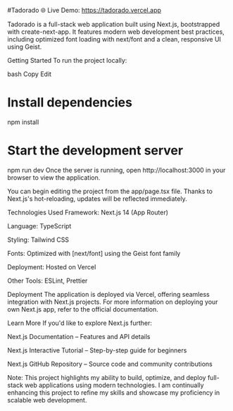 #Tadorado
🌐 Live Demo: https://tadorado.vercel.app

Tadorado is a full-stack web application built using Next.js, bootstrapped with create-next-app. It features modern web development best practices, including optimized font loading with next/font and a clean, responsive UI using Geist.

Getting Started
To run the project locally:

bash
Copy
Edit
# Install dependencies
npm install

# Start the development server
npm run dev
Once the server is running, open http://localhost:3000 in your browser to view the application.

You can begin editing the project from the app/page.tsx file. Thanks to Next.js's hot-reloading, updates will be reflected immediately.

Technologies Used
Framework: Next.js 14 (App Router)

Language: TypeScript

Styling: Tailwind CSS

Fonts: Optimized with [next/font] using the Geist font family

Deployment: Hosted on Vercel

Other Tools: ESLint, Prettier

Deployment
The application is deployed via Vercel, offering seamless integration with Next.js projects.
For more information on deploying your own Next.js app, refer to the official documentation.

Learn More
If you'd like to explore Next.js further:

Next.js Documentation – Features and API details

Next.js Interactive Tutorial – Step-by-step guide for beginners

Next.js GitHub Repository – Source code and community contributions

Note:
This project highlights my ability to build, optimize, and deploy full-stack web applications using modern technologies. I am continually enhancing this project to refine my skills and showcase my proficiency in scalable web development.
